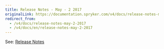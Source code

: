 ```yaml
---
title: Release Notes - May - 2 2017
originalLink: https://documentation.spryker.com/v4/docs/release-notes-may-2-2017
redirect_from:
  - /v4/docs/release-notes-may-2-2017
  - /v4/docs/en/release-notes-may-2-2017
---
```


See: [Release Notes](https://cdn.document360.io/9fafa0d5-d76f-40c5-8b02-ab9515d3e879/Images/Documentation/Release_Notes_May_2_2017.pdf)
